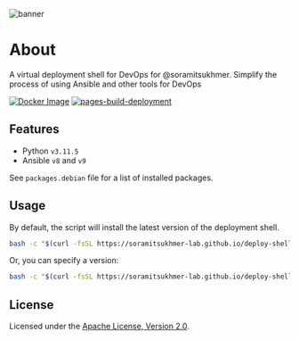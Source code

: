 ![banner](.github/assets/banner.svg)

# About
A virtual deployment shell for DevOps for @soramitsukhmer. Simplify the process of using Ansible and other tools for DevOps

[![Docker Image](https://github.com/soramitsukhmer-lab/deploy-shell/actions/workflows/build.yml/badge.svg)](https://github.com/soramitsukhmer-lab/deploy-shell/actions/workflows/build.yml)
[![pages-build-deployment](https://github.com/soramitsukhmer-lab/deploy-shell/actions/workflows/pages/pages-build-deployment/badge.svg)](https://github.com/soramitsukhmer-lab/deploy-shell/actions/workflows/pages/pages-build-deployment)

## Features

- Python `v3.11.5`
- Ansible `v8` and `v9`

See `packages.debian` file for a list of installed packages.

## Usage

By default, the script will install the latest version of the deployment shell.

```sh
bash -c "$(curl -fsSL https://soramitsukhmer-lab.github.io/deploy-shell/run.sh)"
```

Or, you can specify a version:

```sh
bash -c "$(curl -fsSL https://soramitsukhmer-lab.github.io/deploy-shell/run.sh)" -- v8 # or v9
```

## License
Licensed under the [Apache License, Version 2.0](LICENSE).
